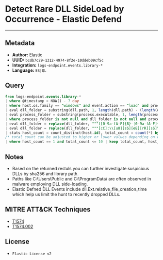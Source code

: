 # Detect Rare DLL SideLoad by Occurrence - Elastic Defend

---

## Metadata

- **Author:** Elastic
- **UUID:** `bcdb7c29-1312-4974-8f2e-10ddeb09cf5c`
- **Integration:** `logs-endpoint.events.library-*`
- **Language:** `ES|QL`

## Query

```sql
from logs-endpoint.events.library-*
| where @timestamp > NOW() - 7 day
| where host.os.family == "windows" and event.action == "load" and process.code_signature.status == "trusted" and dll.code_signature.status != "trusted" and dll.Ext.relative_file_creation_time <= 86400
| eval dll_folder = substring(dll.path, 1, length(dll.path) - (length(dll.name) + 1))
| eval process_folder = substring(process.executable, 1, length(process.executable) - (length(process.name) + 1))
| where process_folder is not null and dll_folder is not null and process_folder == dll_folder and process.name != dll.name
| eval dll_folder = replace(dll_folder, """([0-9a-fA-F]{8}-[0-9a-fA-F]{4}-[0-9a-fA-F]{4}-[0-9a-fA-F]{4}-[0-9a-fA-F]{12}|ns[a-z][A-Z0-9]{3,4}\.tmp|DX[A-Z0-9]{3,4}\.tmp|7z[A-Z0-9]{3,5}\.tmp|[0-9\.\-\_]{3,})""", ""), process_folder = replace(process_folder, """([0-9a-fA-F]{8}-[0-9a-fA-F]{4}-[0-9a-fA-F]{4}-[0-9a-fA-F]{4}-[0-9a-fA-F]{12}|ns[a-z][A-Z0-9]{3,4}\.tmp|DX[A-Z0-9]{3,4}\.tmp|7z[A-Z0-9]{3,5}\.tmp|[0-9\.\-\_]{3,})""", "")
| eval dll_folder = replace(dll_folder, """[cC]:\\[uU][sS][eE][rR][sS]\\[a-zA-Z0-9\.\-\_\$]+\\""", "C:\\\\users\\\\user\\\\"), process_folder = replace(process_folder, """[cC]:\\[uU][sS][eE][rR][sS]\\[a-zA-Z0-9\.\-\_\$]+\\""", "C:\\\\users\\\\user\\\\")
| stats host_count = count_distinct(host.id), total_count = count(*) by dll_folder, dll.name, process.name, dll.hash.sha256
/* total_count can be adjusted to higher or lower values depending on env */
| where host_count == 1 and total_count <= 10 | keep total_count, host_count, dll_folder, dll.name, process.name, dll.hash.sha256
```

## Notes

- Based on the returned restuls you can further investigate suspicious DLLs by sha256 and library path.
- Paths like C:\\Users\\Public and C:\\ProgramData\\ are often observed in malware employing DLL side-loading.
- Elastic Defned DLL Events include dll.Ext.relative_file_creation_time which help us limit the hunt to recently dropped DLLs.
## MITRE ATT&CK Techniques

- [T1574](https://attack.mitre.org/techniques/T1574)
- [T1574.002](https://attack.mitre.org/techniques/T1574/002)

## License

- `Elastic License v2`
